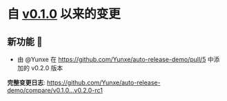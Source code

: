 # 自 [v0.1.0](https://github.com/Yunxe/auto-release-demo/releases/tag/v0.1.0) 以来的变更

## 新功能 🎉

* 由 @Yunxe 在 https://github.com/Yunxe/auto-release-demo/pull/5 中添加的 v0.2.0 版本

**完整变更日志**: https://github.com/Yunxe/auto-release-demo/compare/v0.1.0...v0.2.0-rc1